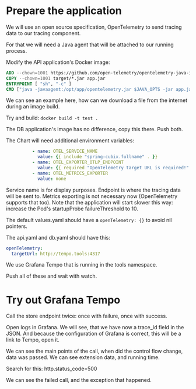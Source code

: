 # Prepare the application

We will use an open source specification, OpenTelemetry to send tracing data to our tracing component.

For that we will need a Java agent that will be attached to our running process.

Modify the API application's Docker image:

```Dockerfile
ADD --chown=1001 https://github.com/open-telemetry/opentelemetry-java-instrumentation/releases/download/v1.20.2/opentelemetry-javaagent.jar opentelemetry.jar
COPY --chown=1001 target/*.jar app.jar
ENTRYPOINT [ "sh", "-c" ]
CMD ["java -javaagent:/opt/app/opentelemetry.jar $JAVA_OPTS -jar app.jar"]
```

We can see an example here, how can we download a file from the internet during an image build.

Try and build: `docker build -t test .`

The DB application's image has no difference, copy this there. Push both.

The Chart will need additional environment variables:

```yaml
          - name: OTEL_SERVICE_NAME
            value: {{ include "spring-cubix.fullname" . }}
          - name: OTEL_EXPORTER_OTLP_ENDPOINT
            value: {{ required "OpenTelemetry target URL is required!" .Values.openTelemetry.targetUrl }}
          - name: OTEL_METRICS_EXPORTER
            value: none
```

Service name is for display purposes. Endpoint is where the tracing data will be sent to. Metrics exporting is not necessary now (OpenTelemetry supports that too).
Note that the application will start slower this way: increase the Pod's startupProbe failureThreshold to 10.

The default values.yaml should have a `openTelemetry: {}` to avoid nil pointers.

The api.yaml and db.yaml should have this:

```yaml
openTelemetry:
  targetUrl: http://tempo.tools:4317
```

We use Grafana Tempo that is running in the tools namespace.

Push all of these and wait with watch.

# Try out Grafana Tempo

Call the store endpoint twice: once with failure, once with success.

Open logs in Grafana. We will see, that we have now a trace_id field in the JSON. 
And because the configuration of Grafana is correct, this will be a link to Tempo, open it.

We can see the main points of the call, when did the control flow change, data was passed. We can see extension data, and running time.

Search for this: http.status_code=500

We can see the failed call, and the exception that happened.

